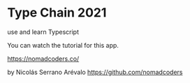 # Type Chain 2021

use and learn Typescript

You can watch the tutorial for this app.

https://nomadcoders.co/

by Nicolás Serrano Arévalo https://github.com/nomadcoders

